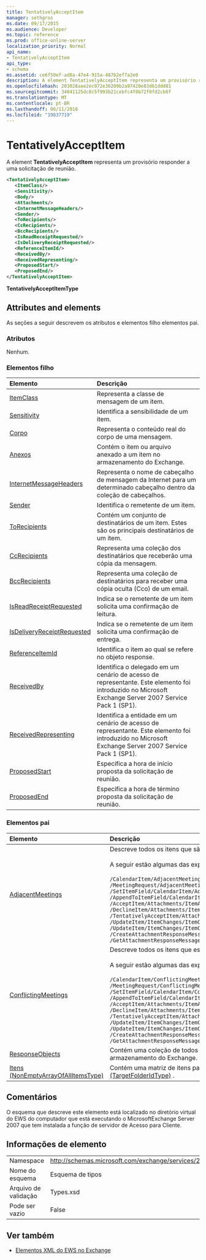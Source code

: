```yaml
---
title: TentativelyAcceptItem
manager: sethgros
ms.date: 09/17/2015
ms.audience: Developer
ms.topic: reference
ms.prod: office-online-server
localization_priority: Normal
api_name:
- TentativelyAcceptItem
api_type:
- schema
ms.assetid: ce6f50ef-ad8a-47e4-915a-487b2ef7a2e0
description: A element TentativelyAcceptItem representa um provisório responder a uma solicitação de reunião.
ms.openlocfilehash: 203028aae2ec972e36209b2a97420e83d61ddd81
ms.sourcegitcommit: 34041125dc8c5f993b21cebfc4f8b72f0fd2cb6f
ms.translationtype: MT
ms.contentlocale: pt-BR
ms.lasthandoff: 06/11/2018
ms.locfileid: "19837719"
---
```

# <a name="tentativelyacceptitem"></a>TentativelyAcceptItem

A element **TentativelyAcceptItem** representa um provisório responder a uma solicitação de reunião. 
  
```xml
<TentativelyAcceptItem>
   <ItemClass/>
   <Sensitivity/>
   <Body/>
   <Attachments/>
   <InternetMessageHeaders/>
   <Sender/>
   <ToRecipients/>
   <CcRecipients/>
   <BccRecipients/>
   <IsReadReceiptRequested/>
   <IsDeliveryReceiptRequested/>
   <ReferenceItemId/>
   <ReceivedBy/>
   <ReceivedRepresenting/>
   <ProposedStart/>
   <ProposedEnd/>
</TentativelyAcceptItem>
```

 **TentativelyAcceptItemType**
## <a name="attributes-and-elements"></a>Attributes and elements

As seções a seguir descrevem os atributos e elementos filho elementos pai.
  
### <a name="attributes"></a>Atributos

Nenhum.
  
### <a name="child-elements"></a>Elementos filho

|**Elemento**|**Descrição**|
|:-----|:-----|
|[ItemClass](itemclass.md) <br/> |Representa a classe de mensagem de um item.  <br/> |
|[Sensitivity](sensitivity.md) <br/> |Identifica a sensibilidade de um item.  <br/> |
|[Corpo](body.md) <br/> |Representa o conteúdo real do corpo de uma mensagem.  <br/> |
|[Anexos](attachments-ex15websvcsotherref.md) <br/> |Contém o item ou arquivo anexado a um item no armazenamento do Exchange.  <br/> |
|[InternetMessageHeaders](internetmessageheaders.md) <br/> |Representa o nome de cabeçalho de mensagem da Internet para um determinado cabeçalho dentro da coleção de cabeçalhos.  <br/> |
|[Sender](sender.md) <br/> |Identifica o remetente de um item.  <br/> |
|[ToRecipients](torecipients.md) <br/> |Contém um conjunto de destinatários de um item. Estes são os principais destinatários de um item.  <br/> |
|[CcRecipients](ccrecipients.md) <br/> |Representa uma coleção dos destinatários que receberão uma cópia da mensagem.  <br/> |
|[BccRecipients](bccrecipients.md) <br/> |Representa uma coleção de destinatários para receber uma cópia oculta (Cco) de um email.  <br/> |
|[IsReadReceiptRequested](isreadreceiptrequested.md) <br/> |Indica se o remetente de um item solicita uma confirmação de leitura.  <br/> |
|[IsDeliveryReceiptRequested](isdeliveryreceiptrequested.md) <br/> |Indica se o remetente de um item solicita uma confirmação de entrega.  <br/> |
|[ReferenceItemId](referenceitemid.md) <br/> |Identifica o item ao qual se refere no objeto response.  <br/> |
|[ReceivedBy](receivedby.md) <br/> |Identifica o delegado em um cenário de acesso de representante. Este elemento foi introduzido no Microsoft Exchange Server 2007 Service Pack 1 (SP1).  <br/> |
|[ReceivedRepresenting](receivedrepresenting.md) <br/> |Identifica a entidade em um cenário de acesso de representante. Este elemento foi introduzido no Microsoft Exchange Server 2007 Service Pack 1 (SP1).  <br/> |
|[ProposedStart](proposedstart.md) <br/> |Especifica a hora de início proposta da solicitação de reunião.  <br/> |
|[ProposedEnd](proposedend.md) <br/> |Especifica a hora de término proposta da solicitação de reunião.  <br/> |
   
### <a name="parent-elements"></a>Elementos pai

|**Elemento**|**Descrição**|
|:-----|:-----|
|[AdjacentMeetings](adjacentmeetings.md) <br/> | Descreve todos os itens que são adjacentes para um horário de reunião.  <br/> <br/> A seguir estão algumas das expressões XPath para esse elemento:  <br/><br/>  `/CalendarItem/AdjacentMeetings` <br/>  `/MeetingRequest/AdjacentMeetings` <br/>  `/SetItemField/CalendarItem/AdjacentMeetings` <br/>  `/AppendToItemField/CalendarItem/AdjacentMeetings` <br/>  `/AcceptItem/Attachments/ItemAttachment/CalendarItem/AdjacentMeetings` <br/>  `/DeclineItem/Attachments/ItemAttachment/CalendarItem/AdjacentMeetings` <br/>  `/TentativelyAcceptItem/Attachments/ItemAttachment/CalendarItem/AdjacentMeetings` <br/>  `/UpdateItem/ItemChanges/ItemChange/Updates/SetItemField/CalendarItem/AdjacentMeetings` <br/>  `/UpdateItem/ItemChanges/ItemChange/Updates/AppendToItemField/CalendarItem/AdjacentMeetings` <br/>  `/CreateAttachmentResponseMessage/Attachments/ItemAttachment/CalendarItem/AdjacentMeetings` <br/>  `/GetAttachmentResponseMessage/Attachments/ItemAttachment/CalendarItem/AdjacentMeetings` <br/> |
|[ConflictingMeetings](conflictingmeetings.md) <br/> | Descreve todos os itens que estão em conflito com um tempo de reunião. <br/> <br/>  A seguir estão algumas das expressões XPath para esse elemento: <br/> <br/>  `/CalendarItem/ConflictingMeetings` <br/>  `/MeetingRequest/ConflictingMeetings` <br/>  `/SetItemField/CalendarItem/ConflictingMeetings` <br/>  `/AppendToItemField/CalendarItem/ConflictingMeetings` <br/>  `/AcceptItem/Attachments/ItemAttachment/CalendarItem/ConflictingMeetings` <br/>  `/DeclineItem/Attachments/ItemAttachment/CalendarItem/ConflictingMeetings` <br/>  `/TentativelyAcceptItem/Attachments/ItemAttachment/CalendarItem/ConflictingMeetings` <br/>  `/UpdateItem/ItemChanges/ItemChange/Updates/SetItemField/CalendarItem/ConflictingMeetings` <br/>  `/UpdateItem/ItemChanges/ItemChange/Updates/AppendToItemField/CalendarItem/ConflictingMeetings` <br/>  `/CreateAttachmentResponseMessage/Attachments/ItemAttachment/CalendarItem/ConflictingMeetings` <br/>  `/GetAttachmentResponseMessage/Attachments/ItemAttachment/CalendarItem/ConflictingMeetings` <br/> |
|[ResponseObjects](responseobjects.md) <br/> |Contém uma coleção de todos os objetos de resposta que estão associados um item no armazenamento do Exchange.  <br/> |
|[Itens (NonEmptyArrayOfAllItemsType)](items-nonemptyarrayofallitemstype.md) <br/> |Contém uma matriz de itens para criar a pasta identificada pelo elemento [ParentFolderId (TargetFolderIdType)](parentfolderid-targetfolderidtype.md) .  <br/> |
   
## <a name="remarks"></a>Comentários

O esquema que descreve este elemento está localizado no diretório virtual do EWS do computador que está executando o MicrosoftExchange Server 2007 que tem instalada a função de servidor de Acesso para Cliente.
  
## <a name="element-information"></a>Informações de elemento

|||
|:-----|:-----|
|Namespace  <br/> |http://schemas.microsoft.com/exchange/services/2006/types  <br/> |
|Nome do esquema  <br/> |Esquema de tipos  <br/> |
|Arquivo de validação  <br/> |Types.xsd  <br/> |
|Pode ser vazio  <br/> |False  <br/> |
   
## <a name="see-also"></a>Ver também

- [Elementos XML do EWS no Exchange](ews-xml-elements-in-exchange.md)

